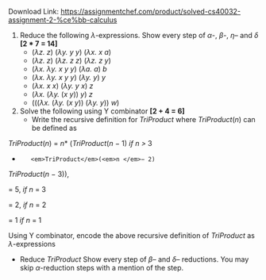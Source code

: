 Download Link: https://assignmentchef.com/product/solved-cs40032-assignment-2-%ce%bb-calculus
<br>



<ol>

 <li>Reduce the following <em>λ</em>-expressions. Show every step of <em>α</em>-, <em>β</em>-, <em>η</em>– and <em>δ</em> <strong>[2 * 7 = 14]</strong>

  <ul>

   <li>(<em>λz. z</em>) (<em>λy. y y</em>) (<em>λx. x a</em>)</li>

   <li>(<em>λz. z</em>) (<em>λz. z z</em>) (<em>λz. z y</em>)</li>

   <li>(<em>λx. λy. x y y</em>) (<em>λa. a</em>) <em>b</em></li>

   <li>(<em>λx. λy. x y y</em>) (<em>λy. y</em>) <em>y</em></li>

   <li>(<em>λx. x x</em>) (<em>λy. y x</em>) <em>z</em></li>

   <li>(<em>λx. </em>(<em>λy. </em>(<em>x y</em>)) <em>y</em>) <em>z</em></li>

   <li>(((<em>λx. </em>(<em>λy. </em>(<em>x y</em>)) (<em>λy. y</em>)) <em>w</em>)</li>

  </ul></li>

 <li>Solve the following using Y combinator <strong>[2 + 4 = 6]</strong>

  <ul>

   <li>Write the recursive definition for <em>TriProduct </em>where <em>TriProduct</em>(<em>n</em>) can be defined as</li>

  </ul></li>

</ol>

<em>TriProduct</em>(<em>n</em>)        =      <em>n</em>*       (<em>TriProduct</em>(<em>n </em>− 1)           <em>if n &gt; </em>3

+        <em>TriProduct</em>(<em>n </em>− 2)


<em>TriProduct</em>(<em>n </em>− 3)),

=      5,                                                      <em>if n </em>= 3

=      2,                                                      <em>if n </em>= 2

=      1                                                       <em>if n </em>= 1

Using Y combinator, encode the above recursive definition of <em>TriProduct </em>as <em>λ</em>-expressions

<ul>

 <li>Reduce <em>TriProduct </em> Show every step of <em>β</em>– and <em>δ</em>– reductions. You may skip <em>α</em>-reduction steps with a mention of the step.</li>

</ul>